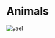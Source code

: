 # Animals

![yael](https://upload.wikimedia.org/wikipedia/commons/thumb/b/b2/PikiWiki_Israel_38769_Male_Ibex.jpg/1280px-PikiWiki_Israel_38769_Male_Ibex.jpg)
